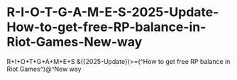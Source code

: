# R-I-O-T-G-A-M-E-S-2025-Update-How-to-get-free-RP-balance-in-Riot-Games-New-way
R+I+O+T+G+A+M+E+S &amp;({2025-Update})>=(^How to get free RP balance in Riot Games^)@^New way
